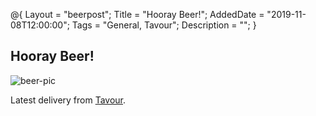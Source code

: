 @{
 Layout = "beerpost";
 Title = "Hooray Beer!";
 AddedDate = "2019-11-08T12:00:00";
 Tags = "General, Tavour";
 Description = "";
 }
 

## Hooray Beer!

![beer-pic]

Latest delivery from [Tavour][tavour-url].

[tavour-url]: <https://about.tavour.com/>
[beer-pic]: https://jasonpowley.com/assets/img/2019-11-08-hooray-beer.jpeg "Beer line up"
